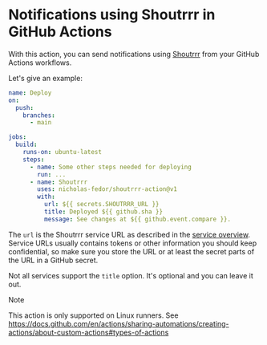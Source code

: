 # Notifications using Shoutrrr in GitHub Actions

With this action, you can send notifications using
[Shoutrrr](https://github.com/nicholas-fedor/shoutrrr) from your GitHub Actions
workflows.

Let's give an example:

```yaml
name: Deploy
on:
  push:
    branches:
      - main

jobs:
  build:
    runs-on: ubuntu-latest
    steps:
      - name: Some other steps needed for deploying
        run: ...
      - name: Shoutrrr
        uses: nicholas-fedor/shoutrrr-action@v1
        with:
          url: ${{ secrets.SHOUTRRR_URL }}
          title: Deployed ${{ github.sha }}
          message: See changes at ${{ github.event.compare }}.
```

The `url` is the Shoutrrr service URL as described in the [service
overview](https://shoutrrr.nickfedor.com/services/overview/). Service
URLs usually contains tokens or other information you should keep
confidential, so make sure you store the URL or at least the secret
parts of the URL in a GitHub secret.

Not all services support the `title` option. It's optional and you can
leave it out.

> [!NOTE]
> This action is only supported on Linux runners.
> See <https://docs.github.com/en/actions/sharing-automations/creating-actions/about-custom-actions#types-of-actions>
